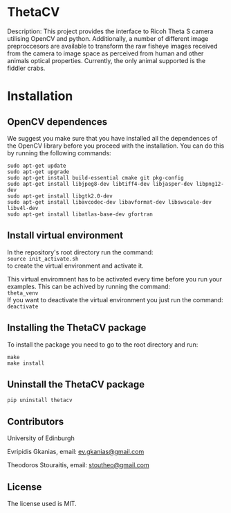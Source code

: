 # ThetaCV
Description:
This project provides the interface to Ricoh Theta S camera utilising OpenCV
and python. Additionally, a number of different image preproccesors are
available to transform the raw fisheye images received from the camera to
image space as perceived from human and other animals optical properties.
Currently, the only animal supported is the fiddler crabs.

# Installation

## OpenCV dependences

We suggest you make sure that you have installed all the dependences of the OpenCV library
before you proceed with the installation.
You can do this by running the following commands:

`sudo apt-get update`  
`sudo apt-get upgrade`  
`sudo apt-get install build-essential cmake git pkg-config`  
`sudo apt-get install libjpeg8-dev libtiff4-dev libjasper-dev libpng12-dev`  
`sudo apt-get install libgtk2.0-dev`  
`sudo apt-get install libavcodec-dev libavformat-dev libswscale-dev libv4l-dev`  
`sudo apt-get install libatlas-base-dev gfortran`  

## Install virtual environment

In the repository's root directory run the command:  
`source init_activate.sh`  
to create the virtual environment and activate it.  

This virtual enviromnent has to be activated every time before you run your
examples. This can be achived by running the command:  
`theta_venv`  
If you want to deactivate the virtual environment you just run the command:  
`deactivate`  


## Installing the ThetaCV package

To install the package you need to go to the root directory and run:  

`make`  
`make install`  
  
## Uninstall the ThetaCV package

`pip uninstall thetacv`  


## Contributors
University of Edinburgh  

Evripidis Gkanias, email: ev.gkanias@gmail.com  

Theodoros Stouraitis, email:  stoutheo@gmail.com  

## License

The license used is MIT.  
